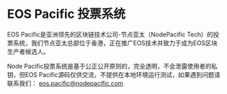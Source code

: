 # EOS Pacific 投票系统

EOS Pacific是亚洲领先的区块链技术公司-节点亚太（NodePacific Tech）的投票系统，我们节点亚太总部位于香港，正在推广EOS技术并致力于成为EOS区块生产者候选人。

Node Pacific投票系统是基于公正公开原则的，完全透明，不会泄露使用者的私钥，但EOS Pacific源码仅供交流，不提供在本地环境运行测试，如果遇到问题请联系我们： eos.pacific@nodepacific.com
